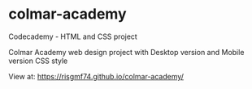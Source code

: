 # colmar-academy
Codecademy - HTML and CSS project

Colmar Academy web design project with Desktop version and Mobile version CSS style

View at: https://risgmf74.github.io/colmar-academy/
